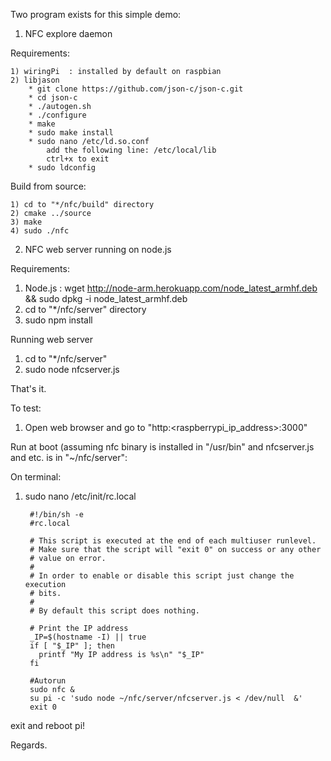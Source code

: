 Two program exists for this simple demo:
1) NFC explore daemon

Requirements:

	1) wiringPi  : installed by default on raspbian
	2) libjason
		* git clone https://github.com/json-c/json-c.git
		* cd json-c
		* ./autogen.sh
		* ./configure
		* make
		* sudo make install
		* sudo nano /etc/ld.so.conf
			add the following line: /etc/local/lib
			ctrl+x to exit
		* sudo ldconfig

Build from source:

    1) cd to "*/nfc/build" directory
	2) cmake ../source
	3) make
	4) sudo ./nfc

2) NFC web server running on node.js

Requirements:
1) Node.js : wget http://node-arm.herokuapp.com/node_latest_armhf.deb && sudo dpkg -i node_latest_armhf.deb
2) cd to "*/nfc/server" directory
3) sudo npm install

Running web server
1) cd to "*/nfc/server"
2) sudo node nfcserver.js

That's it.

To test:
1) Open web browser and go to "http:<raspberrypi_ip_address>:3000"

Run at boot (assuming nfc binary is installed in "/usr/bin" and nfcserver.js and etc. is in "~/nfc/server":

On terminal:
1) sudo nano /etc/init/rc.local

        #!/bin/sh -e
        #rc.local
        
        # This script is executed at the end of each multiuser runlevel.
        # Make sure that the script will "exit 0" on success or any other
        # value on error.
        #
        # In order to enable or disable this script just change the execution
        # bits.
        #
        # By default this script does nothing.

        # Print the IP address
        _IP=$(hostname -I) || true
        if [ "$_IP" ]; then
          printf "My IP address is %s\n" "$_IP"
        fi

        #Autorun
        sudo nfc &
        su pi -c 'sudo node ~/nfc/server/nfcserver.js < /dev/null  &'
        exit 0


exit and reboot pi!

Regards.	

